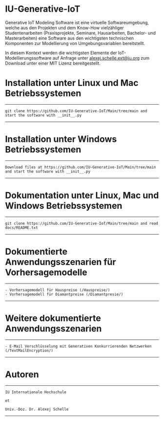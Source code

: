 # IU-Generative-IoT
Generative IoT Modeling Software ist eine virtuelle Softwareumgebung, welche aus den Projekten und dem Know-How vielzähliger Studentenarbeiten (Praxisprojekte, Seminare, Hausarbeiten, Bachelor- und Masterarbeiten) eine Software aus den wichtigsten technischen Komponenten zur Modellierung von Umgebungsvariablen bereitstellt.

In diesem Kontext werden die wichtigsten Elemente der IoT-Modellierungssoftware auf Anfrage unter alexej.schelle.ext@iu.org zum Download unter einer MIT Lizenz bereitgestellt. 

# Installation unter Linux und Mac Betriebssystemen
*********************************************************************************************************************
    git clone https://github.com/IU-Generative-IoT/Main/tree/main and start the software with __init__.py
*********************************************************************************************************************

# Installation unter Windows Betriebssystemen
*********************************************************************************************************************
    Download files at https://github.com/IU-Generative-IoT/Main/tree/main and start the software with __init__.py
*********************************************************************************************************************

# Dokumentation unter Linux, Mac und Windows Betriebssystemen
*********************************************************************************************************************
    git clone https://github.com/IU-Generative-IoT/Main/tree/main and read docs/README.txt
*********************************************************************************************************************

# Dokumentierte Anwendungsszenarien für Vorhersagemodelle
*********************************************************************************************************************
    - Vorhersagemodell für Hauspreise (/Hauspreise/)
    - Vorhersagemodell für Diamantpreise (/Diamantpresie/)
*********************************************************************************************************************

# Weitere dokumentierte Anwendungsszenarien
*********************************************************************************************************************
    - E-Mail Verschlüsselung mit Generativen Konkurrierenden Netzwerken (/TextMailEncryption/)    
*********************************************************************************************************************

# Autoren
*********************************************************************************************************************
    IU Internationale Hochschule 
    
    et
    
    Univ.-Doz. Dr. Alexej Schelle
*********************************************************************************************************************
